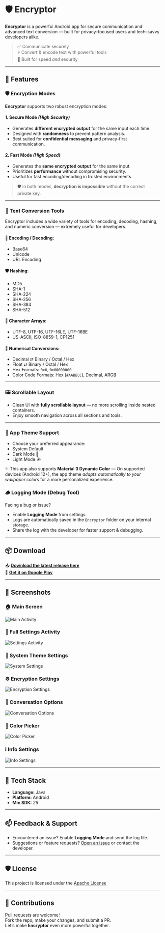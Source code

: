 # 🛡️ Encryptor

**Encryptor** is a powerful Android app for secure communication and advanced text conversion — built for privacy-focused users and tech-savvy developers alike.

> ✅ Communicate securely  
> ⚡ Convert & encode text with powerful tools  
> 🎯 Built for speed *and* security  

---

## 🚀 Features

### 🛡️ Encryption Modes

**Encryptor** supports two robust encryption modes:

#### 1. **Secure Mode** *(High Security)*
- Generates **different encrypted output** for the same input each time.
- Designed with **randomness** to prevent pattern analysis.
- Best suited for **confidential messaging** and privacy-first communication.

#### 2. **Fast Mode** *(High Speed)*
- Generates the **same encrypted output** for the same input.
- Prioritizes **performance** without compromising security.
- Useful for fast encoding/decoding in trusted environments.

> 🛡️ In both modes, **decryption is impossible** without the correct private key.

---

### 🔧 Text Conversion Tools

Encryptor includes a wide variety of tools for encoding, decoding, hashing, and numeric conversion — extremely useful for developers.

#### 🧬 Encoding / Decoding:
- Base64
- Unicode
- URL Encoding

#### 🛡️ Hashing:
- MD5
- SHA-1
- SHA-224
- SHA-256
- SHA-384
- SHA-512

#### 🧾 Character Arrays:
- UTF-8, UTF-16, UTF-16LE, UTF-16BE  
- US-ASCII, ISO-8859-1, CP1251

#### 🔢 Numerical Conversions:
- Decimal ⇄ Binary / Octal / Hex  
- Float ⇄ Binary / Octal / Hex  
- Hex Formats: `0x0`, `0x00000000`  
- Color Code Formats: Hex (`#AABBCC`), Decimal, ARGB

---

### 🖼️ Scrollable Layout

- Clean UI with **fully scrollable layout** — no more scrolling inside nested containers.  
- Enjoy smooth navigation across all sections and tools.

---

### 🎨 App Theme Support

- Choose your preferred appearance:
- System Default
- Dark Mode 🌙
- Light Mode ☀️

✨ This app also supports **Material 3 Dynamic Color** —
On supported devices (Android 12+), the app theme *adapts automatically to your wallpaper colors* for a more personalized experience.

### 🪵 Logging Mode (Debug Tool)

Facing a bug or issue?

- Enable **Logging Mode** from settings.  
- Logs are automatically saved in the `Encryptor` folder on your internal storage.  
- Share the log with the developer for faster support & debugging.

---

## 📦 Download

📥 **[Download the latest release here](https://github.com/ShafiqulIslamShamim/Encryptor/releases/tag/v3.4)**  
📲 **[Get it on Google Play](https://play.google.com/store/apps/details?id=com.decryptor.encryptor)**

---

## 📸 Screenshots

### 🏠 Main Screen
![Main Activity](https://github.com/ShafiqulIslamShamim/Encryptor/blob/main/screenshots/Main_activity.jpg)

### 🧩 Full Settings Activity
![Settings Activity](https://github.com/ShafiqulIslamShamim/Encryptor/blob/main/screenshots/settingsActivity.jpg)

### 📱 System Theme Settings
![System Settings](https://github.com/ShafiqulIslamShamim/Encryptor/blob/main/screenshots/SystemSettings.jpg)

### ⚙️ Encryption Settings
![Encryption Settings](https://github.com/ShafiqulIslamShamim/Encryptor/blob/main/screenshots/SettingsEncryption.jpg)

### 💬 Conversation Options
![Conversation Options](https://github.com/ShafiqulIslamShamim/Encryptor/blob/main/screenshots/ConversationOptions.jpg)

### 🎨 Color Picker
![Color Picker](https://github.com/ShafiqulIslamShamim/Encryptor/blob/main/screenshots/ColorPicker.jpg)

### ℹ️ Info Settings
![Info Settings](https://github.com/ShafiqulIslamShamim/Encryptor/blob/main/screenshots/SettingsInfo.jpg)

---

## 🔧 Tech Stack

- **Language:** Java
- **Platform:** Android  
- **Min SDK:** *26*

---

## 📫 Feedback & Support

- Encountered an issue? Enable **Logging Mode** and send the log file.
- Suggestions or feature requests? [Open an issue](https://github.com/ShafiqulIslamShamim/Encryptor/issues) or contact the developer.

---

## 🛡️ License

This project is licensed under the [Apache License](LICENSE)

---

## 🙌 Contributions

Pull requests are welcome!  
Fork the repo, make your changes, and submit a PR.  
Let’s make **Encryptor** even more powerful together.

